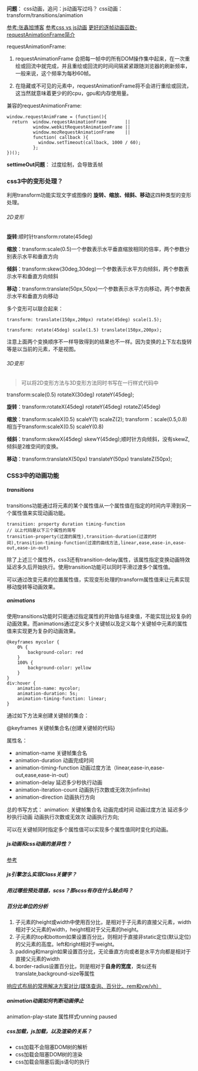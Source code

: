 **问题**：
css动画，追问：js动画写过吗？
css动画：transform/transitions/animation

[参考:张鑫旭博客](http://www.zhangxinxu.com/wordpress/2010/11/css3-transitions-transforms-animation-introduction/)
[参考css vs js动画](http://zencode.in/19.CSS-vs-JS%E5%8A%A8%E7%94%BB%EF%BC%9A%E8%B0%81%E6%9B%B4%E5%BF%AB%EF%BC%9F.html)
[更好的逐帧动画函数-requestAnimationFrame简介](http://www.cnblogs.com/zichi/p/5208171.html)

requestAnimationFrame:
1. requestAnimationFrame 会把每一帧中的所有DOM操作集中起来，在一次重绘或回流中就完成，并且重绘或回流的时间间隔紧紧跟随浏览器的刷新频率，一般来说，这个频率为每秒60帧。

2. 在隐藏或不可见的元素中，requestAnimationFrame将不会进行重绘或回流，这当然就意味着更少的的cpu，gpu和内存使用量。

兼容的requestAnimationFrame:

    window.requestAnimFrame = (function(){
      return  window.requestAnimationFrame       ||
              window.webkitRequestAnimationFrame ||
              window.mozRequestAnimationFrame    ||
              function( callback ){
                window.setTimeout(callback, 1000 / 60);
              };
    })();

**settimeOut问题**：
过度绘制，会导致丢帧

### css3中的变形处理？

利用transform功能实现文字或图像的 **旋转、缩放、倾斜、移动**这四种类型的变形处理。

###### 2D变形

**旋转**:顺时针transform:rotate(45deg)  

**缩放**：transform:scale(0.5)一个参数表示水平垂直缩放相同的倍率，两个参数分别表示水平和垂直方向

**倾斜**：transform:skew(30deg,30deg)一个参数表示水平方向倾斜，两个参数表示水平和垂直方向倾斜

**移动**：transform:translate(50px,50px)一个参数表示水平方向移动，两个参数表示水平和垂直方向移动

多个变形可以联合起来：

    transform: translate(150px,200px) rotate(45deg) scale(1.5);

    transform: rotate(45deg) scale(1.5) translate(150px,200px);

注意上面两个变换顺序不一样导致得到的结果也不一样。因为变换的上下左右旋转等是以当前的元素，不是视图。

###### 3D变形

> 可以将2D变形方法与3D变形方法同时书写在一行样式代码中

transform:scale(0.5) rotateX(30deg) rotateY(45deg);

**旋转**：transform:rotateX(45deg) rotateY(45deg) rotateZ(45deg)

**缩放**：transform:scaleX(0.5) scaleY(1) scaleZ(2); transform：scale(0.5,0.8)相当于transform:scaleX(0.5) scaleY(0.8)

**倾斜**：transform:skewX(45deg) skewY(45deg);顺时针方向倾斜，没有skewZ,倾斜是2维空间的变换。

**移动**：transform:translateX(50px) translateY(50px) translateZ(50px);

### CSS3中的动画功能

##### transitions

transitions功能通过将元素的某个属性值从一个属性值在指定的时间内平滑到另一个属性值来实现动画功能。

    transition: property duration timing-function
    // 以上代码是以下三个属性的简写
    transition-property(过渡的属性),transition-duration(过渡的时间),transition-timing-function(过渡的曲线方法,linear,ease,ease-in,ease-out,ease-in-out)
    
除了上述三个属性外，css3还有transition-delay属性，该属性指定变换动画特效延迟多久后开始执行。使用transition功能可以同时平滑过渡多个属性值。

可以通过改变元素的位置属性值，实现变形处理的transform属性值来让元素实现移动旋转等动画效果。

##### animations

使用transitions功能时只能通过指定属性的开始值与结束值，不能实现比较复杂的动画效果。而animations通过定义多个关键帧以及定义每个关键帧中元素的属性值来实现更为复杂的动画效果。

    @keyframes mycolor {
        0% {
            background-color: red
        }
        100% {
            background-color: yellow
        }
    }
    div:hover {
        animation-name: mycolor;
        animation-duration: 5s;
        animation-timing-function: linear;
    }
    
通过如下方法来创建关键帧的集合：

@keyframes 关键帧集合名{创建关键帧的代码}

属性名：
+ animation-name 关键帧集合名
+ animation-duration 动画完成时间
+ animation-timing-function 动画过度方法（linear,ease-in,ease-out,ease,ease-in-out）
+ animation-delay 延迟多少秒执行动画
+ animation-iteration-count 动画执行次数或无效次(infinite)
+ animation-direction  动画执行方向

总的书写方式： animation: 关键帧集合名 动画完成时间 动画过度方法 延迟多少秒执行动画 动画执行次数或无效次 动画执行方向;

可以在关键帧同时指定多个属性值可以实现多个属性值同时变化的动画。

##### js动画和css动画的差异性？
[参考](https://www.cnblogs.com/shuaishuaidejun/p/7444711.html)


##### js引擎怎么实现Class关键字？
   
   
##### 用过哪些预处理器，scss？那scss有存在什么缺点吗？

##### 百分比单位的分析
1. 子元素的height或width中使用百分比，是相对于子元素的直接父元素，width相对于父元素的width，height相对于父元素的height。
2. 子元素的top和bottom如果设置百分比，则相对于直接非static定位(默认定位)的父元素的高度。left和right相对于weight。
3. padding和margin如果设置百分比，无论垂直方向或者是水平方向都是相对于直接父元素的width
4. border-radius设置百分比，则是相对于**自身的宽度**，类似还有translate,background-size等属性

[响应式布局的常用解决方案对比(媒体查询、百分比、rem和vw/vh）](https://juejin.im/post/5b39905351882574c72f2808)

##### animation动画如何判断动画停止

animation-play-state 属性样式running paused

##### css加载，js加载，以及渲染的关系？
- css加载不会阻塞DOM树的解析
- css加载会阻塞DOM树的渲染
- css加载会阻塞后面js语句的执行
